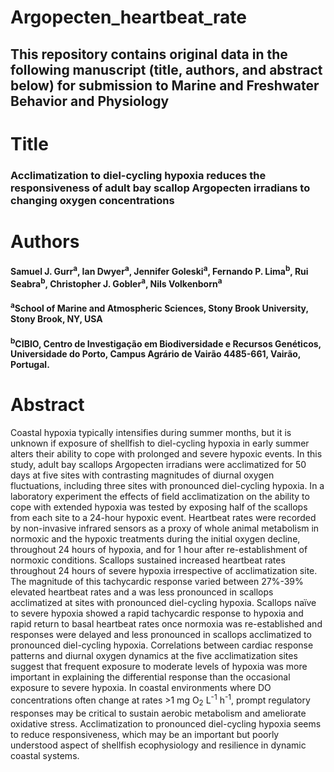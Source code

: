 # Argopecten_heartbeat_rate
## This repository contains original data in the following manuscript (title, authors, and abstract below) for submission to Marine and Freshwater Behavior and Physiology

# Title

### Acclimatization to diel-cycling hypoxia reduces the responsiveness of adult bay scallop Argopecten irradians to changing oxygen concentrations 

# Authors

#### Samuel J. Gurr<sup>a</sup>, Ian Dwyer<sup>a</sup>, Jennifer Goleski<sup>a</sup>, Fernando P. Lima<sup>b</sup>, Rui Seabra<sup>b</sup>, Christopher J. Gobler<sup>a</sup>, Nils Volkenborn<sup>a</sup>

#### <sup>a</sup>School of Marine and Atmospheric Sciences, Stony Brook University, Stony Brook, NY, USA
#### <sup>b</sup>CIBIO, Centro de Investigação em Biodiversidade e Recursos Genéticos, Universidade do Porto, Campus Agrário de Vairão 4485-661, Vairão, Portugal.
 
# Abstract

Coastal hypoxia typically intensifies during summer months, but it is unknown if exposure of shellfish to diel-cycling hypoxia in early summer alters their ability to cope with prolonged and severe hypoxic events. In this study, adult bay scallops Argopecten irradians were acclimatized for 50 days at five sites with contrasting magnitudes of diurnal oxygen fluctuations, including three sites with pronounced diel-cycling hypoxia. In a laboratory experiment the effects of field acclimatization on the ability to cope with extended hypoxia was tested by exposing half of the scallops from each site to a 24-hour hypoxic event. Heartbeat rates were recorded by non-invasive infrared sensors as a proxy of whole animal metabolism in normoxic and the hypoxic treatments during the initial oxygen decline, throughout 24 hours of hypoxia, and for 1 hour after re-establishment of normoxic conditions. Scallops sustained increased heartbeat rates throughout 24 hours of severe hypoxia irrespective of acclimatization site. The magnitude of this tachycardic response varied between 27%-39% elevated heartbeat rates and a was less pronounced in scallops acclimatized at sites with pronounced diel-cycling hypoxia. Scallops naïve to severe hypoxia showed a rapid tachycardic response to hypoxia and rapid return to basal heartbeat rates once normoxia was re-established and responses were delayed and less pronounced in scallops acclimatized to pronounced diel-cycling hypoxia. Correlations between cardiac response patterns and diurnal oxygen dynamics at the five acclimatization sites suggest that frequent exposure to moderate levels of hypoxia was more important in explaining the differential response than the occasional exposure to severe hypoxia. In coastal environments where DO concentrations often change at rates >1 mg O<sub>2</sub> L<sup>-1</sup> h<sup>-1</sup>, prompt regulatory responses may be critical to sustain aerobic metabolism and ameliorate oxidative stress. Acclimatization to pronounced diel-cycling hypoxia seems to reduce responsiveness, which may be an important but poorly understood aspect of shellfish ecophysiology and resilience in dynamic coastal systems.

